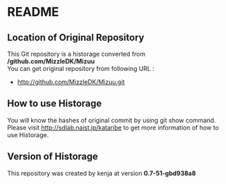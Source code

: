 # README
## Location of Original Repository
This Git repository is a historage converted from **/github.com/MizzleDK/Mizuu**  
You can get original repository from following URL :

- http://github.com/MizzleDK/Mizuu.git

## How to use Historage
You will know the hashes of original commit by using git show command.  
Please visit <http://sdlab.naist.jp/kataribe> to get more information of how to use Historage.

## Version of Historage
This repository was created by kenja at version **0.7-51-gbd938a8**
